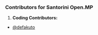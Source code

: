 ### Contributors for Santorini Open.MP

1. **Coding Contributors:**
- [@defakuto](https://github.com/defakuto)
